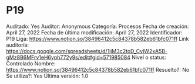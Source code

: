 # P19

Auditado: Yes
Auditor: Anonymous
Categoría: Procesos
Fecha de creación: April 27, 2022
Fecha de última modificación: April 27, 2022
Identificador: P19
Liga: https://www.notion.so/38496412c5c84378b582eb61bfc071ff 
Link auditoría: https://docs.google.com/spreadsheets/d/1ijM3c2toD_CvIW2xA5B-gMz8B6MFrv1eH6yph772y9s/edit#gid=571985084
Nivel o status: Controlado
Nombre: https://www.notion.so/38496412c5c84378b582eb61bfc071ff 
Resuelto?: No
Se utiliza?: Yes
Última versión: 1.0